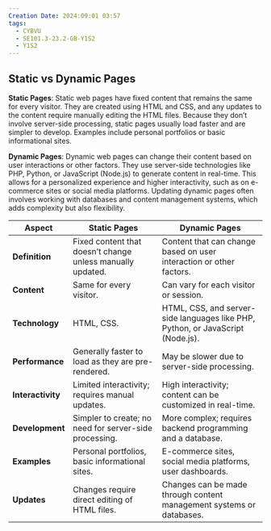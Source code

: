 ```yaml
---
Creation Date: 2024:09:01 03:57
tags:
  - CYBVU
  - SE101.3-23.2-GB-Y1S2
  - Y1S2
---
```

## Static vs Dynamic Pages

**Static Pages**: Static web pages have fixed content that remains the same for every visitor. They are created using HTML and CSS, and any updates to the content require manually editing the HTML files. Because they don’t involve server-side processing, static pages usually load faster and are simpler to develop. Examples include personal portfolios or basic informational sites.
  
**Dynamic Pages**: Dynamic web pages can change their content based on user interactions or other factors. They use server-side technologies like PHP, Python, or JavaScript (Node.js) to generate content in real-time. This allows for a personalized experience and higher interactivity, such as on e-commerce sites or social media platforms. Updating dynamic pages often involves working with databases and content management systems, which adds complexity but also flexibility.

| Aspect               | Static Pages                                        | Dynamic Pages                                      |
|----------------------|------------------------------------------------------|----------------------------------------------------|
| **Definition**       | Fixed content that doesn’t change unless manually updated. | Content that can change based on user interaction or other factors. |
| **Content**          | Same for every visitor.                             | Can vary for each visitor or session.             |
| **Technology**       | HTML, CSS.                                           | HTML, CSS, and server-side languages like PHP, Python, or JavaScript (Node.js). |
| **Performance**      | Generally faster to load as they are pre-rendered.  | May be slower due to server-side processing.       |
| **Interactivity**    | Limited interactivity; requires manual updates.     | High interactivity; content can be customized in real-time. |
| **Development**      | Simpler to create; no need for server-side processing. | More complex; requires backend programming and a database. |
| **Examples**         | Personal portfolios, basic informational sites.     | E-commerce sites, social media platforms, user dashboards. |
| **Updates**          | Changes require direct editing of HTML files.       | Changes can be made through content management systems or databases. |